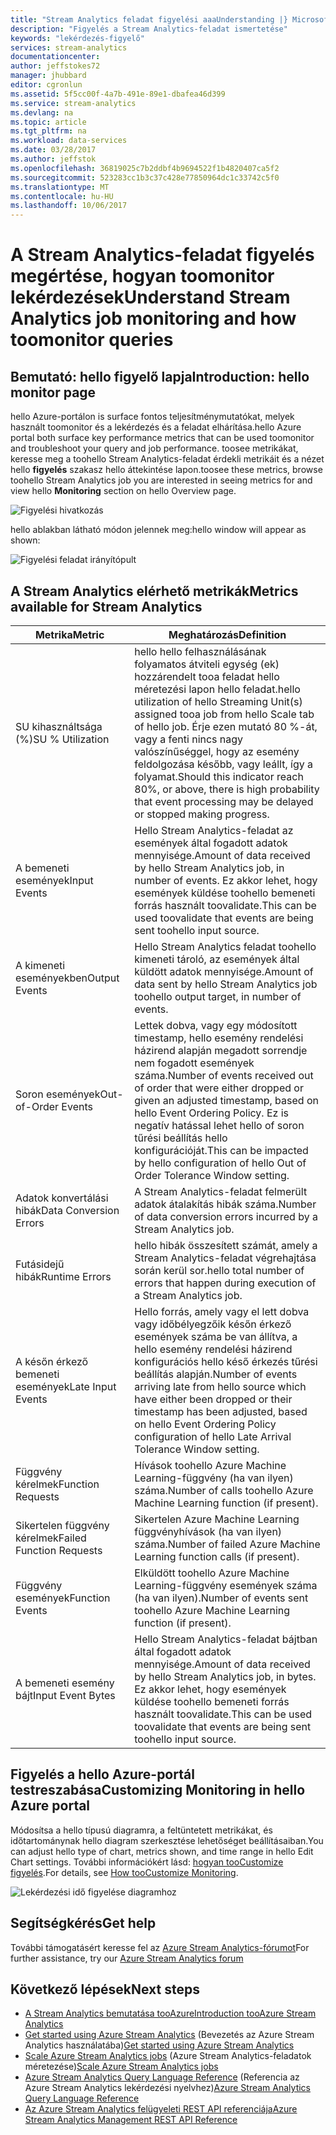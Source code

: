 ```yaml
---
title: "Stream Analytics feladat figyelési aaaUnderstanding |} Microsoft Docs"
description: "Figyelés a Stream Analytics-feladat ismertetése"
keywords: "lekérdezés-figyelő"
services: stream-analytics
documentationcenter: 
author: jeffstokes72
manager: jhubbard
editor: cgronlun
ms.assetid: 5f5cc00f-4a7b-491e-89e1-dbafea46d399
ms.service: stream-analytics
ms.devlang: na
ms.topic: article
ms.tgt_pltfrm: na
ms.workload: data-services
ms.date: 03/28/2017
ms.author: jeffstok
ms.openlocfilehash: 36819025c7b2ddbf4b9694522f1b4820407ca5f2
ms.sourcegitcommit: 523283cc1b3c37c428e77850964dc1c33742c5f0
ms.translationtype: MT
ms.contentlocale: hu-HU
ms.lasthandoff: 10/06/2017
---
```

# <a name="understand-stream-analytics-job-monitoring-and-how-toomonitor-queries"></a><span data-ttu-id="f64d2-104">A Stream Analytics-feladat figyelés megértése, hogyan toomonitor lekérdezések</span><span class="sxs-lookup"><span data-stu-id="f64d2-104">Understand Stream Analytics job monitoring and how toomonitor queries</span></span>

## <a name="introduction-hello-monitor-page"></a><span data-ttu-id="f64d2-105">Bemutató: hello figyelő lapja</span><span class="sxs-lookup"><span data-stu-id="f64d2-105">Introduction: hello monitor page</span></span>
<span data-ttu-id="f64d2-106">hello Azure-portálon is surface fontos teljesítménymutatókat, melyek használt toomonitor és a lekérdezés és a feladat elhárítása.</span><span class="sxs-lookup"><span data-stu-id="f64d2-106">hello Azure portal both surface key performance metrics that can be used toomonitor and troubleshoot your query and job performance.</span></span> <span data-ttu-id="f64d2-107">toosee metrikákat, keresse meg a toohello Stream Analytics-feladat érdekli metrikáit és a nézet hello **figyelés** szakasz hello áttekintése lapon.</span><span class="sxs-lookup"><span data-stu-id="f64d2-107">toosee these metrics, browse toohello Stream Analytics job you are interested in seeing metrics for and view hello **Monitoring** section on hello Overview page.</span></span>  

![Figyelési hivatkozás](./media/stream-analytics-monitoring/02-stream-analytics-monitoring-block.png)

<span data-ttu-id="f64d2-109">hello ablakban látható módon jelennek meg:</span><span class="sxs-lookup"><span data-stu-id="f64d2-109">hello window will appear as shown:</span></span>

![Figyelési feladat irányítópult](./media/stream-analytics-monitoring/01-stream-analytics-monitoring.png)  

## <a name="metrics-available-for-stream-analytics"></a><span data-ttu-id="f64d2-111">A Stream Analytics elérhető metrikák</span><span class="sxs-lookup"><span data-stu-id="f64d2-111">Metrics available for Stream Analytics</span></span>
| <span data-ttu-id="f64d2-112">Metrika</span><span class="sxs-lookup"><span data-stu-id="f64d2-112">Metric</span></span>                 | <span data-ttu-id="f64d2-113">Meghatározás</span><span class="sxs-lookup"><span data-stu-id="f64d2-113">Definition</span></span>                               |
| ---------------------- | ---------------------------------------- |
| <span data-ttu-id="f64d2-114">SU kihasználtsága (%)</span><span class="sxs-lookup"><span data-stu-id="f64d2-114">SU % Utilization</span></span>       | <span data-ttu-id="f64d2-115">hello hello felhasználásának folyamatos átviteli egység (ek) hozzárendelt tooa feladat hello méretezési lapon hello feladat.</span><span class="sxs-lookup"><span data-stu-id="f64d2-115">hello utilization of hello Streaming Unit(s) assigned tooa job from hello Scale tab of hello job.</span></span> <span data-ttu-id="f64d2-116">Érje ezen mutató 80 %-át, vagy a fenti nincs nagy valószínűséggel, hogy az esemény feldolgozása később, vagy leállt, így a folyamat.</span><span class="sxs-lookup"><span data-stu-id="f64d2-116">Should this indicator reach 80%, or above, there is high probability that event processing may be delayed or stopped making progress.</span></span> |
| <span data-ttu-id="f64d2-117">A bemeneti események</span><span class="sxs-lookup"><span data-stu-id="f64d2-117">Input Events</span></span>           | <span data-ttu-id="f64d2-118">Hello Stream Analytics-feladat az események által fogadott adatok mennyisége.</span><span class="sxs-lookup"><span data-stu-id="f64d2-118">Amount of data received by hello Stream Analytics job, in number of events.</span></span> <span data-ttu-id="f64d2-119">Ez akkor lehet, hogy események küldése toohello bemeneti forrás használt toovalidate.</span><span class="sxs-lookup"><span data-stu-id="f64d2-119">This can be used toovalidate that events are being sent toohello input source.</span></span> |
| <span data-ttu-id="f64d2-120">A kimeneti eseményekben</span><span class="sxs-lookup"><span data-stu-id="f64d2-120">Output Events</span></span>          | <span data-ttu-id="f64d2-121">Hello Stream Analytics feladat toohello kimeneti tároló, az események által küldött adatok mennyisége.</span><span class="sxs-lookup"><span data-stu-id="f64d2-121">Amount of data sent by hello Stream Analytics job toohello output target, in number of events.</span></span> |
| <span data-ttu-id="f64d2-122">Soron események</span><span class="sxs-lookup"><span data-stu-id="f64d2-122">Out-of-Order Events</span></span>    | <span data-ttu-id="f64d2-123">Lettek dobva, vagy egy módosított timestamp, hello esemény rendelési házirend alapján megadott sorrendje nem fogadott események száma.</span><span class="sxs-lookup"><span data-stu-id="f64d2-123">Number of events received out of order that were either dropped or given an adjusted timestamp, based on hello Event Ordering Policy.</span></span> <span data-ttu-id="f64d2-124">Ez is negatív hatással lehet hello of soron tűrési beállítás hello konfigurációját.</span><span class="sxs-lookup"><span data-stu-id="f64d2-124">This can be impacted by hello configuration of hello Out of Order Tolerance Window setting.</span></span> |
| <span data-ttu-id="f64d2-125">Adatok konvertálási hibák</span><span class="sxs-lookup"><span data-stu-id="f64d2-125">Data Conversion Errors</span></span> | <span data-ttu-id="f64d2-126">A Stream Analytics-feladat felmerült adatok átalakítás hibák száma.</span><span class="sxs-lookup"><span data-stu-id="f64d2-126">Number of data conversion errors incurred by a Stream Analytics job.</span></span> |
| <span data-ttu-id="f64d2-127">Futásidejű hibák</span><span class="sxs-lookup"><span data-stu-id="f64d2-127">Runtime Errors</span></span>         | <span data-ttu-id="f64d2-128">hello hibák összesített számát, amely a Stream Analytics-feladat végrehajtása során kerül sor.</span><span class="sxs-lookup"><span data-stu-id="f64d2-128">hello total number of errors that happen during execution of a Stream Analytics job.</span></span> |
| <span data-ttu-id="f64d2-129">A későn érkező bemeneti események</span><span class="sxs-lookup"><span data-stu-id="f64d2-129">Late Input Events</span></span>      | <span data-ttu-id="f64d2-130">Hello forrás, amely vagy el lett dobva vagy időbélyegzőik későn érkező események száma be van állítva, a hello esemény rendelési házirend konfigurációs hello késő érkezés tűrési beállítás alapján.</span><span class="sxs-lookup"><span data-stu-id="f64d2-130">Number of events arriving late from hello source which have either been dropped or their timestamp has been adjusted, based on hello Event Ordering Policy configuration of hello Late Arrival Tolerance Window setting.</span></span> |
| <span data-ttu-id="f64d2-131">Függvény kérelmek</span><span class="sxs-lookup"><span data-stu-id="f64d2-131">Function Requests</span></span>      | <span data-ttu-id="f64d2-132">Hívások toohello Azure Machine Learning-függvény (ha van ilyen) száma.</span><span class="sxs-lookup"><span data-stu-id="f64d2-132">Number of calls toohello Azure Machine Learning function (if present).</span></span> |
| <span data-ttu-id="f64d2-133">Sikertelen függvény kérelmek</span><span class="sxs-lookup"><span data-stu-id="f64d2-133">Failed Function Requests</span></span> | <span data-ttu-id="f64d2-134">Sikertelen Azure Machine Learning függvényhívások (ha van ilyen) száma.</span><span class="sxs-lookup"><span data-stu-id="f64d2-134">Number of failed Azure Machine Learning function calls (if present).</span></span> |
| <span data-ttu-id="f64d2-135">Függvény események</span><span class="sxs-lookup"><span data-stu-id="f64d2-135">Function Events</span></span>        | <span data-ttu-id="f64d2-136">Elküldött toohello Azure Machine Learning-függvény események száma (ha van ilyen).</span><span class="sxs-lookup"><span data-stu-id="f64d2-136">Number of events sent toohello Azure Machine Learning function (if present).</span></span> |
| <span data-ttu-id="f64d2-137">A bemeneti esemény bájt</span><span class="sxs-lookup"><span data-stu-id="f64d2-137">Input Event Bytes</span></span>      | <span data-ttu-id="f64d2-138">Hello Stream Analytics-feladat bájtban által fogadott adatok mennyisége.</span><span class="sxs-lookup"><span data-stu-id="f64d2-138">Amount of data received by hello Stream Analytics job, in bytes.</span></span> <span data-ttu-id="f64d2-139">Ez akkor lehet, hogy események küldése toohello bemeneti forrás használt toovalidate.</span><span class="sxs-lookup"><span data-stu-id="f64d2-139">This can be used toovalidate that events are being sent toohello input source.</span></span> |


## <a name="customizing-monitoring-in-hello-azure-portal"></a><span data-ttu-id="f64d2-140">Figyelés a hello Azure-portál testreszabása</span><span class="sxs-lookup"><span data-stu-id="f64d2-140">Customizing Monitoring in hello Azure portal</span></span>
<span data-ttu-id="f64d2-141">Módosítsa a hello típusú diagramra, a feltüntetett metrikákat, és időtartománynak hello diagram szerkesztése lehetőséget beállításaiban.</span><span class="sxs-lookup"><span data-stu-id="f64d2-141">You can adjust hello type of chart, metrics shown, and time range in hello Edit Chart settings.</span></span> <span data-ttu-id="f64d2-142">További információkért lásd: [hogyan tooCustomize figyelés](../monitoring-and-diagnostics/insights-how-to-customize-monitoring.md).</span><span class="sxs-lookup"><span data-stu-id="f64d2-142">For details, see [How tooCustomize Monitoring](../monitoring-and-diagnostics/insights-how-to-customize-monitoring.md).</span></span>

  ![Lekérdezési idő figyelése diagramhoz](./media/stream-analytics-monitoring/08-stream-analytics-monitoring.png)  


## <a name="get-help"></a><span data-ttu-id="f64d2-144">Segítségkérés</span><span class="sxs-lookup"><span data-stu-id="f64d2-144">Get help</span></span>
<span data-ttu-id="f64d2-145">További támogatásért keresse fel az [Azure Stream Analytics-fórumot](https://social.msdn.microsoft.com/Forums/en-US/home?forum=AzureStreamAnalytics)</span><span class="sxs-lookup"><span data-stu-id="f64d2-145">For further assistance, try our [Azure Stream Analytics forum](https://social.msdn.microsoft.com/Forums/en-US/home?forum=AzureStreamAnalytics)</span></span>

## <a name="next-steps"></a><span data-ttu-id="f64d2-146">Következő lépések</span><span class="sxs-lookup"><span data-stu-id="f64d2-146">Next steps</span></span>
* [<span data-ttu-id="f64d2-147">A Stream Analytics bemutatása tooAzure</span><span class="sxs-lookup"><span data-stu-id="f64d2-147">Introduction tooAzure Stream Analytics</span></span>](stream-analytics-introduction.md)
* <span data-ttu-id="f64d2-148">[Get started using Azure Stream Analytics](stream-analytics-real-time-fraud-detection.md) (Bevezetés az Azure Stream Analytics használatába)</span><span class="sxs-lookup"><span data-stu-id="f64d2-148">[Get started using Azure Stream Analytics](stream-analytics-real-time-fraud-detection.md)</span></span>
* <span data-ttu-id="f64d2-149">[Scale Azure Stream Analytics jobs](stream-analytics-scale-jobs.md) (Azure Stream Analytics-feladatok méretezése)</span><span class="sxs-lookup"><span data-stu-id="f64d2-149">[Scale Azure Stream Analytics jobs](stream-analytics-scale-jobs.md)</span></span>
* <span data-ttu-id="f64d2-150">[Azure Stream Analytics Query Language Reference](https://msdn.microsoft.com/library/azure/dn834998.aspx) (Referencia az Azure Stream Analytics lekérdezési nyelvhez)</span><span class="sxs-lookup"><span data-stu-id="f64d2-150">[Azure Stream Analytics Query Language Reference](https://msdn.microsoft.com/library/azure/dn834998.aspx)</span></span>
* [<span data-ttu-id="f64d2-151">Az Azure Stream Analytics felügyeleti REST API referenciája</span><span class="sxs-lookup"><span data-stu-id="f64d2-151">Azure Stream Analytics Management REST API Reference</span></span>](https://msdn.microsoft.com/library/azure/dn835031.aspx)

